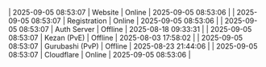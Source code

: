 | 2025-09-05 08:53:07 | Website | Online | 2025-09-05 08:53:06 |
| 2025-09-05 08:53:07 | Registration | Online | 2025-09-05 08:53:06 |
| 2025-09-05 08:53:07 | Auth Server | Offline | 2025-08-18 09:33:31 |
| 2025-09-05 08:53:07 | Kezan (PvE) | Offline | 2025-08-03 17:58:02 |
| 2025-09-05 08:53:07 | Gurubashi (PvP) | Offline | 2025-08-23 21:44:06 |
| 2025-09-05 08:53:07 | Cloudflare | Online | 2025-09-05 08:53:06 |
